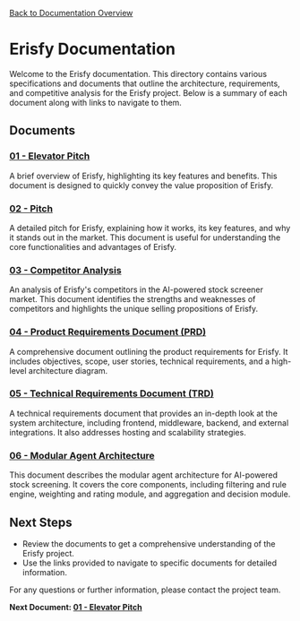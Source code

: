 [Back to Documentation Overview](./readme.md)

# Erisfy Documentation

Welcome to the Erisfy documentation. This directory contains various specifications and documents that outline the architecture, requirements, and competitive analysis for the Erisfy project. Below is a summary of each document along with links to navigate to them.

## Documents

### [01 - Elevator Pitch](./01%20-%20elevator%20pitch.md)

A brief overview of Erisfy, highlighting its key features and benefits. This document is designed to quickly convey the value proposition of Erisfy.

### [02 - Pitch](./02%20-%20pitch.md)

A detailed pitch for Erisfy, explaining how it works, its key features, and why it stands out in the market. This document is useful for understanding the core functionalities and advantages of Erisfy.

### [03 - Competitor Analysis](./03%20-%20Competitor%20Analysis.md)

An analysis of Erisfy's competitors in the AI-powered stock screener market. This document identifies the strengths and weaknesses of competitors and highlights the unique selling propositions of Erisfy.

### [04 - Product Requirements Document (PRD)](./04%20-%20PRD.md)

A comprehensive document outlining the product requirements for Erisfy. It includes objectives, scope, user stories, technical requirements, and a high-level architecture diagram.

### [05 - Technical Requirements Document (TRD)](./05%20-%20TRD.md)

A technical requirements document that provides an in-depth look at the system architecture, including frontend, middleware, backend, and external integrations. It also addresses hosting and scalability strategies.

### [06 - Modular Agent Architecture](./06%20-%20Modular%20Agent%20Architecture.md)

This document describes the modular agent architecture for AI-powered stock screening. It covers the core components, including filtering and rule engine, weighting and rating module, and aggregation and decision module.

## Next Steps

- Review the documents to get a comprehensive understanding of the Erisfy project.
- Use the links provided to navigate to specific documents for detailed information.

For any questions or further information, please contact the project team.

**Next Document: [01 - Elevator Pitch](./01%20-%20elevator%20pitch.md)**
